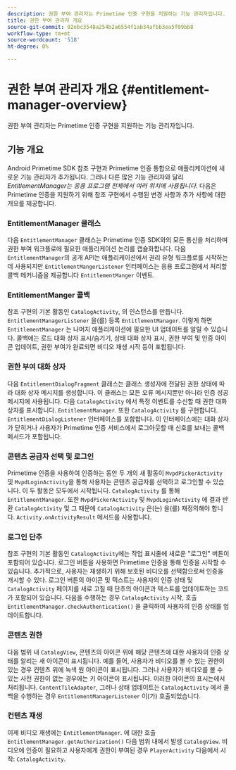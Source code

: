 ```yaml
---
description: 권한 부여 관리자는 Primetime 인증 구현을 지원하는 기능 관리자입니다.
title: 권한 부여 관리자 개요
source-git-commit: 02ebc3548a254b2a6554f1ab34afbb3ea5f09bb8
workflow-type: tm+mt
source-wordcount: '518'
ht-degree: 0%

---
```


# 권한 부여 관리자 개요 {#entitlement-manager-overview}

권한 부여 관리자는 Primetime 인증 구현을 지원하는 기능 관리자입니다.

## 기능 개요

Android Primetime SDK 참조 구현과 Primetime 인증 통합으로 애플리케이션에 새로운 기능 관리자가 추가됩니다. 그러나 다른 많은 기능 관리자와 달리 *EntitlementManager는 응용 프로그램 전체에서 여러 위치에 사용됩니다*. 다음은 Primetime 인증을 지원하기 위해 참조 구현에서 수행된 변경 사항과 추가 사항에 대한 개요를 제공합니다.

### EntitlementManager 클래스

다음 `EntitlementManager` 클래스는 Primetime 인증 SDK와의 모든 통신을 처리하며 권한 부여 워크플로에 필요한 애플리케이션 논리를 캡슐화합니다. 다음 `EntitlementManager`의 공개 API는 애플리케이션에서 권리 유형 워크플로를 시작하는 데 사용되지만 `EntitlementMangerListener` 인터페이스는 응용 프로그램에서 처리할 콜백 메커니즘을 제공합니다 `EntitlementManger` 이벤트.

### EntitlementManger 콜백

참조 구현의 기본 활동인 `CatalogActivity`, 의 인스턴스를 만듭니다. `EntitlementManagerListener` 을(를) 등록 `EntitlementManager`. 이렇게 하면 `EntitlementManager` 는 나머지 애플리케이션에 필요한 UI 업데이트를 알릴 수 있습니다. 콜백에는 로드 대화 상자 표시/숨기기, 상태 대화 상자 표시, 권한 부여 및 인증 아이콘 업데이트, 권한 부여가 완료되면 비디오 재생 시작 등이 포함됩니다.

### 권한 부여 대화 상자

다음 `EntitlementDialogFragment` 클래스는 클래스 생성자에 전달된 권한 상태에 따라 대화 상자 메시지를 생성합니다. 이 클래스는 모든 오류 메시지뿐만 아니라 인증 성공 메시지에 사용됩니다. 다음 `CatalogActivity` 에서 특정 이벤트를 수신할 때 권한 대화 상자를 표시합니다. `EntitlementManager`. 또한 `CatalogActivity` 를 구현합니다. `EntitlementDialogListener` 인터페이스를 포함합니다. 이 인터페이스에는 대화 상자가 닫히거나 사용자가 Primetime 인증 서비스에서 로그아웃할 때 신호를 보내는 콜백 메서드가 포함됩니다.

### 콘텐츠 공급자 선택 및 로그인

Primetime 인증을 사용하여 인증하는 동안 두 개의 새 활동이 `MvpdPickerActivity` 및 `MvpdLoginActivity`을 통해 사용자는 콘텐츠 공급자를 선택하고 로그인할 수 있습니다. 이 두 활동은 모두에서 시작됩니다. `CatalogActivity` 를 통해 `EntitlementManager`. 또한 `MvpdPickerActivity` 및 `MvpdLoginActivity` 에 결과 반환 `CatalogActivity` 및 그 때문에 `CatalogActivity` 은(는) 을(를) 재정의해야 합니다. `Activity.onActivityResult` 메서드를 사용합니다.

### 로그인 단추

참조 구현의 기본 활동인 `CatalogActivity`에는 작업 표시줄에 새로운 &quot;로그인&quot; 버튼이 포함되어 있습니다. 로그인 버튼을 사용하면 Primetime 인증을 통해 인증을 시작할 수 있습니다. 추가적으로, 사용자는 재생하기 위해 보호된 비디오를 선택함으로써 인증을 개시할 수 있다. 로그인 버튼의 아이콘 및 텍스트는 사용자의 인증 상태 및 `CatalogActivity` 페이지를 새로 고칠 때 단추의 아이콘과 텍스트를 업데이트하는 코드가 포함되어 있습니다. 다음을 수행하는 경우 `CatalogActivity` 시작, 호출 `EntitlementManager.checkAuthentication()` 을 클릭하여 사용자의 인증 상태를 업데이트합니다.

### 콘텐츠 권한

다음 범위 내 `CatalogView`, 콘텐츠의 아이콘 위에 해당 콘텐츠에 대한 사용자의 인증 상태를 알리는 새 아이콘이 표시됩니다. 예를 들어, 사용자가 비디오를 볼 수 있는 권한이 있는 경우 컨텐츠 위에 녹색 원 아이콘이 표시됩니다. 그러나 사용자가 비디오를 볼 수 있는 사전 권한이 없는 경우에는 키 아이콘이 표시됩니다. 이러한 아이콘의 표시는에서 처리됩니다. `ContentTileAdapter`, 그러나 상태 업데이트는 `CatalogActivity` 에서 콜백을 수행하는 경우 `EntitlementManagerListener` 이(가) 호출되었습니다.

### 컨텐츠 재생

이제 비디오 재생에는 `EntitlementManager`. 에 대한 호출 `EntitlementManager.getAuthorization()` 다음 범위 내에서 발생 `CatalogView`. 비디오에 인증이 필요하고 사용자에게 권한이 부여된 경우 `PlayerActivity` 다음에서 시작: `CatalogActivity`.
